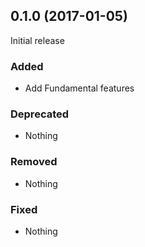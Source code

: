 ## 0.1.0 (2017-01-05)

Initial release

### Added

- Add Fundamental features

### Deprecated

- Nothing

### Removed

- Nothing

### Fixed

- Nothing
